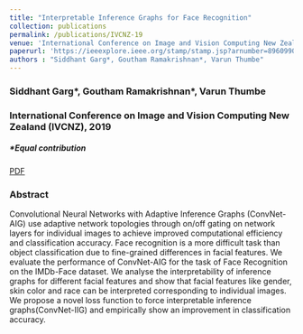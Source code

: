 ```yaml
---
title: "Interpretable Inference Graphs for Face Recognition"
collection: publications
permalink: /publications/IVCNZ-19
venue: 'International Conference on Image and Vision Computing New Zealand (IVCNZ), 2019'
paperurl: 'https://ieeexplore.ieee.org/stamp/stamp.jsp?arnumber=8960990'
authors : "Siddhant Garg*, Goutham Ramakrishnan*, Varun Thumbe" 
---
```

### Siddhant Garg\*, Goutham Ramakrishnan\*, Varun Thumbe
### International Conference on Image and Vision Computing New Zealand (IVCNZ), 2019
##### \*Equal contribution

[PDF](https://ieeexplore.ieee.org/stamp/stamp.jsp?arnumber=8960990)

### Abstract
Convolutional Neural Networks with Adaptive Inference Graphs (ConvNet-AIG) use adaptive network topologies through on/off gating on network layers for individual images to achieve improved computational efficiency and classification accuracy. Face recognition is a more difficult task than object classification due to fine-grained differences in facial features. We evaluate the performance of ConvNet-AIG for the task of Face Recognition on the IMDb-Face dataset. We analyse the interpretability of inference graphs for different facial features and show that facial features like gender, skin color and race can be interpreted corresponding to individual images. We propose a novel loss function to force interpretable inference graphs(ConvNet-IIG) and empirically show an improvement in classification accuracy.
